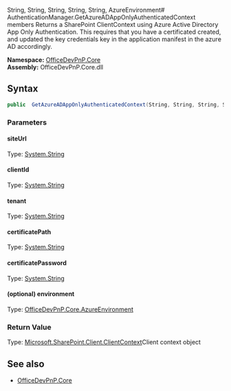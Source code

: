 String, String, String, String, String, AzureEnvironment# AuthenticationManager.GetAzureADAppOnlyAuthenticatedContext members
Returns a SharePoint ClientContext using Azure Active Directory App Only Authentication. This requires that you have a certificated created, and updated the key credentials key in the application manifest in the azure AD accordingly.  

**Namespace:** [OfficeDevPnP.Core](OfficeDevPnP.Core.md)  
**Assembly:** OfficeDevPnP.Core.dll  
## Syntax
```C#
public  GetAzureADAppOnlyAuthenticatedContext(String, String, String, String, String, AzureEnvironment)
```
### Parameters
#### siteUrl
Type: [System.String](System.String.md) 
#### 
#### clientId
Type: [System.String](System.String.md) 
#### 
#### tenant
Type: [System.String](System.String.md) 
#### 
#### certificatePath
Type: [System.String](System.String.md) 
#### 
#### certificatePassword
Type: [System.String](System.String.md) 
#### 
#### (optional) environment
Type: [OfficeDevPnP.Core.AzureEnvironment](OfficeDevPnP.Core.AzureEnvironment.md) 
#### 
### Return Value
Type: [Microsoft.SharePoint.Client.ClientContext](Microsoft.SharePoint.Client.ClientContext.md)Client context object
## See also
- [OfficeDevPnP.Core](OfficeDevPnP.Core.md)
